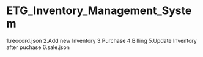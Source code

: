 # ETG_Inventory_Management_System
1.reocord.json
2.Add new Inventory
3.Purchase
4.Billing
5.Update Inventory after puchase
6.sale.json
